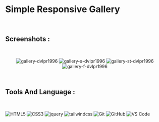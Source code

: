 # Simple Responsive Gallery

<br>

## Screenshots :

<br>

<div align="center">

![gallery-dvlpr1996](https://user-images.githubusercontent.com/93678876/160468538-95be1a17-37d9-4371-ba25-7ef0fe26628e.png)
![gallery-s-dvlpr1996](https://user-images.githubusercontent.com/93678876/160468884-4a96d946-aa37-4665-981d-51a1200d129a.png)
![gallery-st-dvlpr1996](https://user-images.githubusercontent.com/93678876/160470074-b2d37a17-d436-4c26-80af-00d9a13738d3.png)
![gallery-f-dvlpr1996](https://user-images.githubusercontent.com/93678876/160468982-5c8e8620-80d2-4011-9fdc-f886294fdff2.png)
  
</div>

<br>

## Tools And Language :

<br>

 ![HTML5](https://img.shields.io/badge/-HTML5-E34F26?style=for-the-badge&logo=HTML5&logoColor=fff)
 ![CSS3](https://img.shields.io/badge/-CSS3-1572B6?style=for-the-badge&logo=CSS3&logoColor=fff)
 ![jquery](https://img.shields.io/badge/-jquery-0769AD?style=for-the-badge&logo=jquery&logoColor=fff)
 ![tailwindcss](https://img.shields.io/badge/-tailwind%20css-06B6D4?style=for-the-badge&logo=tailwindcss&logoColor=fff)
 ![Git](https://img.shields.io/badge/-Git-F05032?style=for-the-badge&logo=Git&logoColor=fff)
 ![GitHub](https://img.shields.io/badge/-GitHub-181717?style=for-the-badge&logo=GitHub&logoColor=fff)
 ![VS Code](https://img.shields.io/badge/-VS%20Code-007ACC?style=for-the-badge&logo=visual-studio-code&logoColor=fff)
